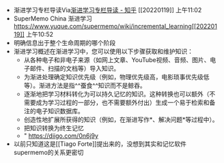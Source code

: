 - 渐进学习专栏导读Via[渐进学习专栏导读 - 知乎](https://zhuanlan.zhihu.com/p/374403541#/) [[20220119]] 上午11:02
- SuperMemo China 渐进学习 https://www.yuque.com/supermemo/wiki/incremental_learning[[20220119]] 上午10:52
- 明确信息出于整个生命周期的哪个阶段
- 渐进学习概述在渐进学习中，您可以使用以下步骤获取和维护知识：
    - 从各种电子和非电子来源（如网上文章、YouTube视频、音频、图片、电子邮件、扫描的文档等）导入知识。
    - 为渐进处理确定知识优先级（例如，物理优先级高，电影琐事优先级低等）。渐进方法是指^^蚕食^^知识而不是鲸吞。
    - 逐渐地把学习材料转化为可以持久记忆的知识。这种转换也可以额外（不需要成为学习过程的一部分，也不需要额外付出）生成一个易于检索和备注的电子知识数据库。
    - 创造性地扩展所获得的知识（例如，在渐进写作*、解决问题*等过程中）。
    - 把知识转换为终生记忆
    - " https://diigo.com/0n6j9y
- 以前只知道这是[[Tiago Forte]]提出来的，没想到其实和记忆软件supermemo的关系更密切
